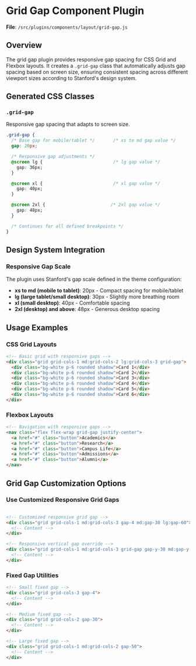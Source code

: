 # Grid Gap Component Plugin

**File**: `/src/plugins/components/layout/grid-gap.js`

## Overview

The grid gap plugin provides responsive gap spacing for CSS Grid and Flexbox layouts. It creates a `.grid-gap` class that automatically adjusts gap spacing based on screen size, ensuring consistent spacing across different viewport sizes according to Stanford's design system.

## Generated CSS Classes

### `.grid-gap`

Responsive gap spacing that adapts to screen size.

```css
.grid-gap {
  /* Base gap for mobile/tablet */       /* xs to md gap value */
  gap: 20px;

  /* Responsive gap adjustments */
  @screen lg {                           /* lg gap value */
    gap: 36px;
  }

  @screen xl {                           /* xl gap value */
    gap: 40px;
  }

  @screen 2xl {                         /* 2xl gap value */
    gap: 48px;
  }

  /* Continues for all defined breakpoints */
}
```

## Design System Integration

### Responsive Gap Scale
The plugin uses Stanford's gap scale defined in the theme configuration:
- **xs to md (mobile to tablet)**: 20px - Compact spacing for mobile/tablet
- **lg (large tablet/small desktop)**: 30px - Slightly more breathing room
- **xl (small desktop)**: 40px - Comfortable spacing
- **2xl (desktop) and above**: 48px - Generous desktop spacing

## Usage Examples

### CSS Grid Layouts
```html
<!-- Basic grid with responsive gaps -->
<div class="grid grid-cols-1 md:grid-cols-2 lg:grid-cols-3 grid-gap">
  <div class="bg-white p-6 rounded shadow">Card 1</div>
  <div class="bg-white p-6 rounded shadow">Card 2</div>
  <div class="bg-white p-6 rounded shadow">Card 3</div>
  <div class="bg-white p-6 rounded shadow">Card 4</div>
  <div class="bg-white p-6 rounded shadow">Card 5</div>
  <div class="bg-white p-6 rounded shadow">Card 6</div>
</div>
```

### Flexbox Layouts
```html
<!-- Navigation with responsive gaps -->
<nav class="flex flex-wrap grid-gap justify-center">
  <a href="#" class="button">Academics</a>
  <a href="#" class="button">Research</a>
  <a href="#" class="button">Campus Life</a>
  <a href="#" class="button">Admissions</a>
  <a href="#" class="button">Alumni</a>
</nav>
```

## Grid Gap Customization Options

### Use Customized Responsive Grid Gaps
```html

<!-- Customized responsive grid gap -->
<div class="grid grid-cols-1 md:grid-cols-3 gap-4 md:gap-30 lg:gap-60">
  <!-- Content -->
</div>

<!-- Responsive vertical gap override -->
<div class="grid grid-cols-1 md:grid-cols-3 grid-gap gap-y-30 md:gap-y-60 xl:gap-y-80">
  <!-- Content -->
</div>
```

### Fixed Gap Utilities
```html
<!-- Small fixed gap -->
<div class="grid grid-cols-3 gap-4">
  <!-- Content -->
</div>

<!-- Medium fixed gap -->
<div class="grid grid-cols-2 gap-30">
  <!-- Content -->
</div>

<!-- Large fixed gap -->
<div class="grid grid-cols-1 md:grid-cols-2 gap-50">
  <!-- Content -->
</div>
```
